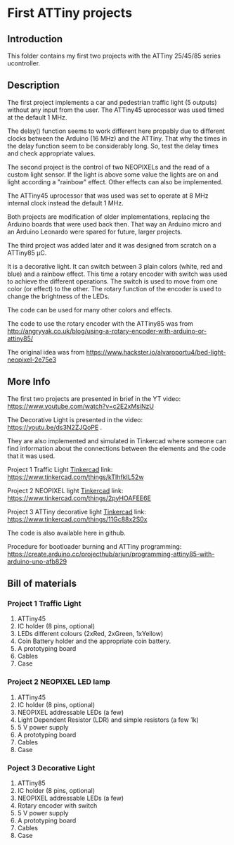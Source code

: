 # First ATTiny projects

## Introduction

This folder contains my first two projects with the ATTiny 25/45/85 series ucontroller.

## Description

The first project implements a car and pedestrian traffic light (5 outputs) without any input from the user. The ATTiny45 uprocessor was used timed at the default 1 MHz. 

The delay() function seems to work different here propably due to different clocks between the Arduino (16 MHz) and the ATTiny. That why the times in the delay function seem to be considerably long. So, test the delay times and check appropriate values. 

The second project is the control of two NEOPIXELs and the read of a custom light sensor. If the light is above some value the lights are on and light according a "rainbow" effect. Other effects can also be implemented. 

The ATTiny45 uprocessor that was used was set to operate at 8 MHz internal clock instead the default 1 MHz.

Both projects are modification of older implementations, replacing the Arduino boards that were used back then. That way an Arduino micro and an Arduino Leonardo were spared for future, larger projects. 

The third project was added later and it was designed from scratch on a ATTiny85 μC. 

It is a decorative light. It can switch between 3 plain colors (white, red and blue) and a rainbow effect. This time a rotary encoder with switch was used to achieve the different operations. The switch is used to move from one color (or effect) to the other. The rotary function of the encoder is used to change the brightness of the LEDs.

The code can be used for many other colors and effects. 

The code to use  the rotary encoder with the ATTiny85 was from http://angryyak.co.uk/blog/using-a-rotary-encoder-with-arduino-or-attiny85/ 

The original idea was from https://www.hackster.io/alvaroportu4/bed-light-neopixel-2e75e3 


## More Info

The first two projects are presented in brief in the YT video: https://www.youtube.com/watch?v=c2E2xMsiNzU

The Decorative Light is presented in the video: https://youtu.be/ds3N2ZJQoPE .

They are also  implemented and simulated in Tinkercad where someone can find information about the connections between the elements and the code that it was used. 

Project 1 Traffic Light [Tinkercad](https://www.tinkercad.com/) link: https://www.tinkercad.com/things/kTIhfkIL52w 

Project 2 NEOPIXEL light [Tinkercad](https://www.tinkercad.com/) link: https://www.tinkercad.com/things/2pyHOAFEE6E 

Project 3 ATTiny decorative light [Tinkercad](https://www.tinkercad.com/) link: https://www.tinkercad.com/things/11Gc88x2S0x

The code is also available here in github.

Procedure for bootloader burning and ATTiny programming: https://create.arduino.cc/projecthub/arjun/programming-attiny85-with-arduino-uno-afb829


## Bill of materials

### Project 1 Traffic Light

1. ATTiny45
2. IC holder (8 pins, optional)
3. LEDs different colours (2xRed, 2xGreen, 1xYellow)
4. Coin Battery holder and the appropriate coin battery. 
5. A prototyping board
6. Cables
7. Case

### Project 2 NEOPIXEL LED lamp

1. ATTiny45
2. IC holder (8 pins, optional)
3. NEOPIXEL addressable LEDs (a few)
4. Light Dependent Resistor (LDR) and simple resistors (a few 1k)
5. 5 V power supply
6. A prototyping board
7. Cables
8. Case


### Poject 3 Decorative Light

1. ATTiny85
2. IC holder (8 pins, optional)
3. NEOPIXEL addressable LEDs (a few)
4. Rotary encoder with switch
5. 5 V power supply
6. A prototyping board
7. Cables
8. Case
